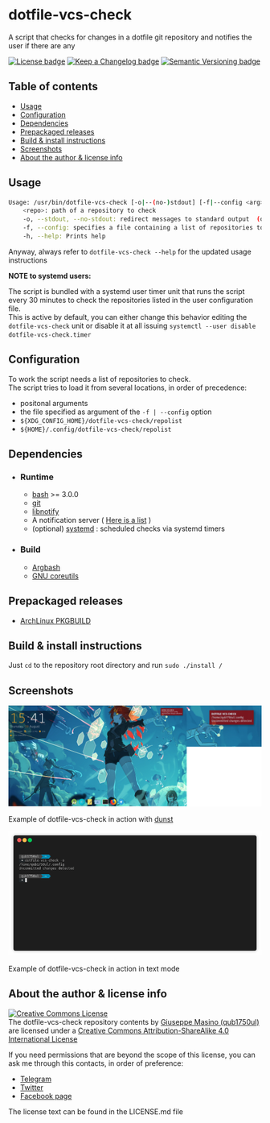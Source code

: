 # dotfile-vcs-check #

A script that checks for changes in a dotfile git repository and notifies the user if there are any

[![License badge](https://img.shields.io/badge/license-CC%20BY--SA%204.0-brightgreen.svg?style=for-the-badge)](license.md)
[![Keep a Changelog badge](https://img.shields.io/badge/Keep%20a%20Changelog-1.0.0-orange.svg?style=for-the-badge)](http://keepachangelog.com)
[![Semantic Versioning badge](https://img.shields.io/badge/Semantic%20Versioning-2.0.0-orange.svg?style=for-the-badge)](http://semver.org)

## Table of contents ##

- [Usage](#usage)
- [Configuration](#configuration)
- [Dependencies](#dependencies)
- [Prepackaged releases](#prepackaged-releases)
- [Build & install instructions](#build--install-instructions)
- [Screenshots](#screenshots)
- [About the author & license info](#about-the-author--license-info)

## Usage ##

~~~sh
Usage: /usr/bin/dotfile-vcs-check [-o|--(no-)stdout] [-f|--config <arg>] [-h|--help] [<repo-1>] ... [<repo-n>] ...
	<repo>: path of a repository to check
	-o, --stdout, --no-stdout: redirect messages to standard output  (off by default)
	-f, --config: specifies a file containing a list of repositories to check  (no default)
	-h, --help: Prints help
~~~

Anyway, always refer to ```dotfile-vcs-check --help``` for the updated usage instructions

**NOTE to systemd users:**

The script is bundled with a systemd user timer unit that runs the script every 30 minutes to check the repositories listed in the user configuration file.  
This is active by default, you can either change this behavior editing the ```dotfile-vcs-check``` unit or disable it at all issuing ```systemctl --user disable dotfile-vcs-check.timer```

## Configuration ##

To work the script needs a list of repositories to check.  
The script tries to load it from several locations, in order of precedence:

- positonal arguments
- the file specified as argument of the ```-f | --config``` option
- ```${XDG_CONFIG_HOME}/dotfile-vcs-check/repolist```
- ```${HOME}/.config/dotfile-vcs-check/repolist```

## Dependencies ##
- ### Runtime ###

	- [bash](https://www.gnu.org/software/bash/) >= 3.0.0
	- [git](https://git-scm.com/)
	- [libnotify](https://github.com/GNOME/libnotify)
	- A notification server
		( [Here is a list](https://wiki.archlinux.org/index.php/Desktop_notifications#Notification_servers) )
	- (optional) [systemd](https://freedesktop.org/wiki/Software/systemd/) : scheduled checks via systemd timers

- ### Build ###

	- [Argbash](https://github.com/matejak/argbash)
	- [GNU coreutils](https://www.gnu.org/software/coreutils/coreutils.html)

## Prepackaged releases ##

- [ArchLinux PKGBUILD](https://github.com/qub1750ul/aur/tree/master/dotfile-vcs-check-git/PKGBUILD)


## Build & install instructions ##

Just ```cd``` to the repository root directory and run ```sudo ./install /```

## Screenshots ##

![Screenshot](extras/screenshot-dunst.png)

Example of dotfile-vcs-check in action with [dunst](https://dunst-project.org/)

![Screenshot](extras/screenshot-cli.png)

Example of dotfile-vcs-check in action in text mode

## About the author & license info ##

<a rel="license" href="http://creativecommons.org/licenses/by-sa/4.0/">
<img alt="Creative Commons License" style="border-width:0" src="https://i.creativecommons.org/l/by-sa/4.0/88x31.png" />
</a>
<br />
The
<span xmlns:dct="http://purl.org/dc/terms/" property="dct:title">dotfile-vcs-check</span> repository contents
by <a xmlns:cc="http://creativecommons.org/ns#" href="https://github.com/qub1750ul" property="cc:attributionName" rel="cc:attributionURL">Giuseppe Masino (qub1750ul)</a>
are licensed under a <a rel="license" href="http://creativecommons.org/licenses/by-sa/4.0/">Creative Commons Attribution-ShareAlike 4.0 International License</a>

If you need permissions that are beyond the scope of this license, you can ask me through this contacts,
in order of preference:  

- <a xmlns:cc="http://creativecommons.org/ns#" href="https://telegram.me/qub1750ul" rel="cc:morePermissions">Telegram</a>
- <a xmlns:cc="http://creativecommons.org/ns#" href="https://twitter.com/qub1750ul" rel="cc:morePermissions">Twitter</a>
- <a xmlns:cc="http://creativecommons.org/ns#" href="https://facebook.com/dev.giuseppemasino/" rel="cc:morePermissions">Facebook page</a>

The license text can be found in the LICENSE.md file

